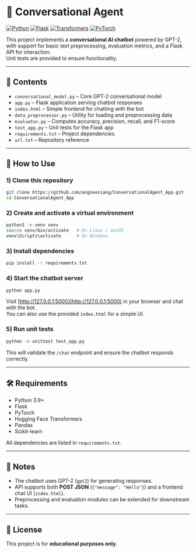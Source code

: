 # 🤖 Conversational Agent

[![Python](https://img.shields.io/badge/Python-3.9%2B-blue)](#)
[![Flask](https://img.shields.io/badge/Flask-lightgrey)](#)
[![Transformers](https://img.shields.io/badge/HuggingFace-Transformers-green)](#)
[![PyTorch](https://img.shields.io/badge/PyTorch-red)](#)

This project implements a **conversational AI chatbot** powered by GPT-2, with support for basic text preprocessing, evaluation metrics, and a Flask API for interaction.  
Unit tests are provided to ensure functionality.

---

## 📖 Contents

- `conversational_model.py` – Core GPT-2 conversational model  
- `app.py` – Flask application serving chatbot responses  
- `index.html` – Simple frontend for chatting with the bot  
- `data_preprocessor.py` – Utility for loading and preprocessing data  
- `evaluator.py` – Computes accuracy, precision, recall, and F1-score  
- `test_app.py` – Unit tests for the Flask app  
- `requirements.txt` – Project dependencies  
- `url.txt` – Repository reference  

---

## 🚀 How to Use

### 1) Clone this repository

```bash
git clone https://github.com/angseesiang/ConversationalAgent_App.git
cd ConversationalAgent_App
```

### 2) Create and activate a virtual environment

```bash
python3 -m venv venv
source venv/bin/activate   # On Linux / macOS
venv\Scripts\activate      # On Windows
```

### 3) Install dependencies

```bash
pip install -r requirements.txt
```

### 4) Start the chatbot server

```bash
python app.py
```

Visit [http://127.0.0.1:5000](http://127.0.0.1:5000) in your browser and chat with the bot.  
You can also use the provided `index.html` for a simple UI.

### 5) Run unit tests

```bash
python -m unittest test_app.py
```

This will validate the `/chat` endpoint and ensure the chatbot responds correctly.

---

## 🛠️ Requirements

- Python 3.9+  
- Flask  
- PyTorch  
- Hugging Face Transformers  
- Pandas  
- Scikit-learn  

All dependencies are listed in `requirements.txt`.

---

## 📌 Notes

- The chatbot uses GPT-2 (`gpt2`) for generating responses.  
- API supports both **POST JSON** (`{"message": "Hello"}`) and a frontend chat UI (`index.html`).  
- Preprocessing and evaluation modules can be extended for downstream tasks.  

---

## 📜 License

This project is for **educational purposes only**.
